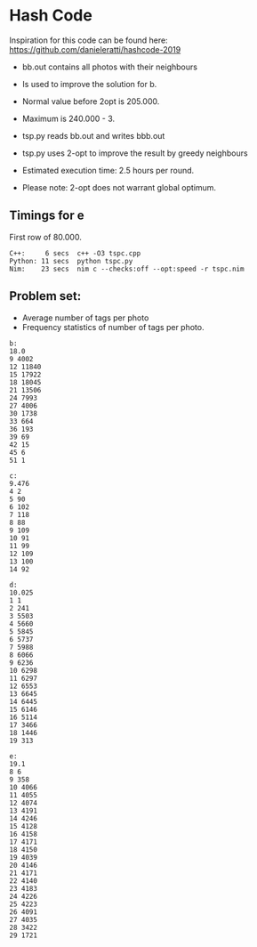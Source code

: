 # Hash Code

Inspiration for this code can be found here: https://github.com/danieleratti/hashcode-2019

* bb.out contains all photos with their neighbours
* Is used to improve the solution for b. 
* Normal value before 2opt is 205.000.
* Maximum is 240.000 - 3.

* tsp.py reads bb.out and writes bbb.out
* tsp.py uses 2-opt to improve the result by greedy neighbours
* Estimated execution time: 2.5 hours per round.
* Please note: 2-opt does not warrant global optimum.

## Timings for e

First row of 80.000. 

```code
C++:     6 secs  c++ -O3 tspc.cpp
Python: 11 secs  python tspc.py
Nim:    23 secs  nim c --checks:off --opt:speed -r tspc.nim
```
## Problem set:
* Average number of tags per photo
* Frequency statistics of number of tags per photo.

```code
b:
18.0
9 4002
12 11840
15 17922
18 18045
21 13506
24 7993
27 4006
30 1738
33 664
36 193
39 69
42 15
45 6
51 1

c:
9.476
4 2
5 90
6 102
7 118
8 88
9 109
10 91
11 99
12 109
13 100
14 92

d:
10.025
1 1
2 241
3 5503
4 5660
5 5845
6 5737
7 5988
8 6066
9 6236
10 6298
11 6297
12 6553
13 6645
14 6445
15 6146
16 5114
17 3466
18 1446
19 313

e:
19.1
8 6
9 358
10 4066
11 4055
12 4074
13 4191
14 4246
15 4128
16 4158
17 4171
18 4150
19 4039
20 4146
21 4171
22 4140
23 4183
24 4226
25 4223
26 4091
27 4035
28 3422
29 1721
```